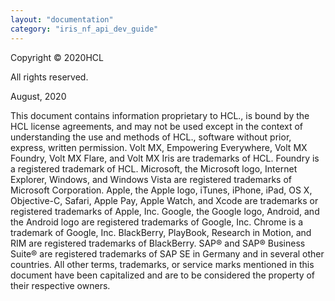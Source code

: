 ```yaml
---
layout: "documentation"
category: "iris_nf_api_dev_guide"
---
```

                   

Copyright © 2020HCL

All rights reserved.

August, 2020

This document contains information proprietary to HCL., is bound by the HCL license agreements, and may not be used except in the context of understanding the use and methods of HCL., software without prior, express, written permission. Volt MX, Empowering Everywhere, Volt MX Foundry, Volt MX Flare, and Volt MX Iris are trademarks of HCL. Foundry is a registered trademark of HCL. Microsoft, the Microsoft logo, Internet Explorer, Windows, and Windows Vista are registered trademarks of Microsoft Corporation. Apple, the Apple logo, iTunes, iPhone, iPad, OS X, Objective-C, Safari, Apple Pay, Apple Watch, and Xcode are trademarks or registered trademarks of Apple, Inc. Google, the Google logo, Android, and the Android logo are registered trademarks of Google, Inc. Chrome is a trademark of Google, Inc. BlackBerry, PlayBook, Research in Motion, and RIM are registered trademarks of BlackBerry. SAP® and SAP® Business Suite® are registered trademarks of SAP SE in Germany and in several other countries. All other terms, trademarks, or service marks mentioned in this document have been capitalized and are to be considered the property of their respective owners.
